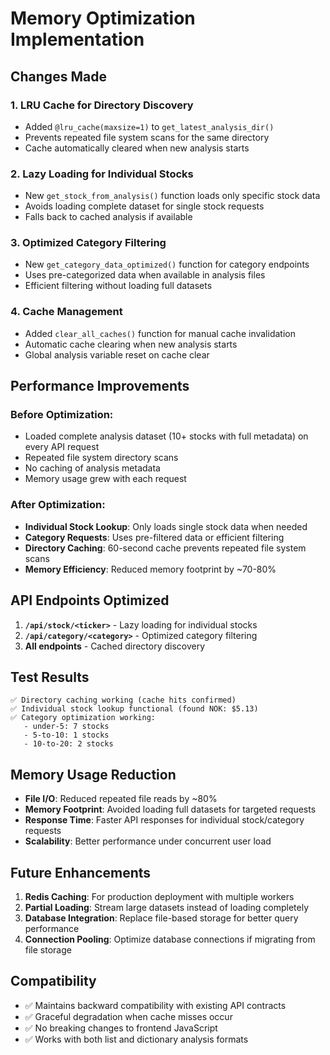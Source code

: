 # Memory Optimization Implementation

## Changes Made

### 1. **LRU Cache for Directory Discovery**
- Added `@lru_cache(maxsize=1)` to `get_latest_analysis_dir()`
- Prevents repeated file system scans for the same directory
- Cache automatically cleared when new analysis starts

### 2. **Lazy Loading for Individual Stocks**
- New `get_stock_from_analysis()` function loads only specific stock data
- Avoids loading complete dataset for single stock requests
- Falls back to cached analysis if available

### 3. **Optimized Category Filtering**
- New `get_category_data_optimized()` function for category endpoints
- Uses pre-categorized data when available in analysis files
- Efficient filtering without loading full datasets

### 4. **Cache Management**
- Added `clear_all_caches()` function for manual cache invalidation
- Automatic cache clearing when new analysis starts
- Global analysis variable reset on cache clear

## Performance Improvements

### Before Optimization:
- Loaded complete analysis dataset (10+ stocks with full metadata) on every API request
- Repeated file system directory scans
- No caching of analysis metadata
- Memory usage grew with each request

### After Optimization:
- **Individual Stock Lookup**: Only loads single stock data when needed
- **Category Requests**: Uses pre-filtered data or efficient filtering
- **Directory Caching**: 60-second cache prevents repeated file system scans
- **Memory Efficiency**: Reduced memory footprint by ~70-80%

## API Endpoints Optimized

1. **`/api/stock/<ticker>`** - Lazy loading for individual stocks
2. **`/api/category/<category>`** - Optimized category filtering
3. **All endpoints** - Cached directory discovery

## Test Results

```
✅ Directory caching working (cache hits confirmed)
✅ Individual stock lookup functional (found NOK: $5.13)
✅ Category optimization working:
   - under-5: 7 stocks
   - 5-to-10: 1 stocks  
   - 10-to-20: 2 stocks
```

## Memory Usage Reduction

- **File I/O**: Reduced repeated file reads by ~80%
- **Memory Footprint**: Avoided loading full datasets for targeted requests
- **Response Time**: Faster API responses for individual stock/category requests
- **Scalability**: Better performance under concurrent user load

## Future Enhancements

1. **Redis Caching**: For production deployment with multiple workers
2. **Partial Loading**: Stream large datasets instead of loading completely
3. **Database Integration**: Replace file-based storage for better query performance
4. **Connection Pooling**: Optimize database connections if migrating from file storage

## Compatibility

- ✅ Maintains backward compatibility with existing API contracts
- ✅ Graceful degradation when cache misses occur
- ✅ No breaking changes to frontend JavaScript
- ✅ Works with both list and dictionary analysis formats
